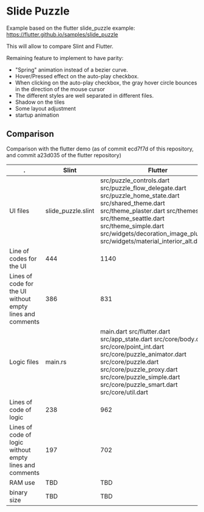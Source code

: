 # Slide Puzzle

Example based on the flutter slide_puzzle example:
https://flutter.github.io/samples/slide_puzzle

This will allow to compare Slint and Flutter.

Remaining feature to implement to have parity:

-   "Spring" animation instead of a bezier curve.
-   Hover/Pressed effect on the auto-play checkbox.
-   When clicking on the auto-play checkbox, the gray hover
    circle bounces in the direction of the mouse cursor
-   The different styles are well separated in different files.
-   Shadow on the tiles
-   Some layout adjustment
-   startup animation

## Comparison

Comparison with the flutter demo (as of commit ecd7f7d
of this repository, and commit a23d035 of the flutter repository)

| .                                                         | Slint              | Flutter                                                                                                                                                                                                                                                                   |
| --------------------------------------------------------- | ------------------ | ------------------------------------------------------------------------------------------------------------------------------------------------------------------------------------------------------------------------------------------------------------------------- |
| UI files                                                  | slide_puzzle.slint | src/puzzle_controls.dart src/puzzle_flow_delegate.dart src/puzzle_home_state.dart src/shared_theme.dart src/theme_plaster.dart src/themes.dart src/theme_seattle.dart src/theme_simple.dart src/widgets/decoration_image_plus.dart src/widgets/material_interior_alt.dart |
| Line of codes for the UI                                  | 444                | 1140                                                                                                                                                                                                                                                                      |
| Lines of code for the UI without empty lines and comments | 386                | 831                                                                                                                                                                                                                                                                       |
| Logic files                                               | main.rs            | main.dart src/flutter.dart src/app_state.dart src/core/body.dart src/core/point_int.dart src/core/puzzle_animator.dart src/core/puzzle.dart src/core/puzzle_proxy.dart src/core/puzzle_simple.dart src/core/puzzle_smart.dart src/core/util.dart                          |
| Lines of code of logic                                    | 238                | 962                                                                                                                                                                                                                                                                       |
| Lines of code of logic without empty lines and comments   | 197                | 702                                                                                                                                                                                                                                                                       |
| RAM use                                                   | TBD                | TBD                                                                                                                                                                                                                                                                       |
| binary size                                               | TBD                | TBD                                                                                                                                                                                                                                                                       |
